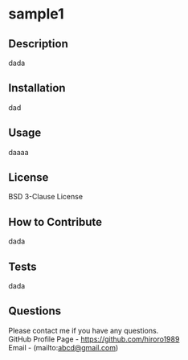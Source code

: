 # sample1

## Description

dada

## Installation

dad

## Usage

daaaa

## License

BSD 3-Clause License

## How to Contribute

dada

## Tests

dada

## Questions

Please contact me if you have any questions. <br>
GitHub Profile Page - https://github.com/hiroro1989 <br>
Email - (mailto:abcd@gmail.com)

